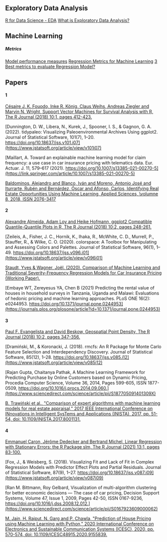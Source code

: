 ## Exploratory Data Analysis

[R for Data Science - EDA](https://r4ds.had.co.nz/exploratory-data-analysis.html)
[What is Exploratory Data Analysis?](https://towardsdatascience.com/exploratory-data-analysis-8fc1cb20fd15)


## Machine Learning 

##### Metrics
[Model performance measures](https://ema.drwhy.ai/modelPerformance.html)
[Regression Metrics for Machine Learning](https://machinelearningmastery.com/regression-metrics-for-machine-learning/)
[3 Best metrics to evaluate Regression Model?](https://towardsdatascience.com/what-are-the-best-metrics-to-evaluate-your-regression-model-418ca481755b)

## Papers

#### 1

[Césaire J. K. Fouodo, Inke R. König, Claus Weihs, Andreas Ziegler and Marvin N. Wright, Support Vector Machines for Survival Analysis with R, The R Journal (2018) 10:1, pages 412-423.](https://journal.r-project.org/archive/2018/RJ-2018-005/RJ-2018-005.pdf)

[Dunnington, D. W., Libera, N., Kurek, J., Spooner, I. S., & Gagnon, G. A. (2022). tidypaleo: Visualizing Paleoenvironmental Archives Using ggplot2. Journal of Statistical Software, 101(7), 1–20. https://doi.org/10.18637/jss.v101.i07](https://www.jstatsoft.org/article/view/v101i07)

[Maillart, A. Toward an explainable machine learning model for claim frequency: a use case in car insurance pricing with telematics data. Eur. Actuar. J. 11, 579–617 (2021). https://doi.org/10.1007/s13385-021-00270-5](https://link.springer.com/article/10.1007/s13385-021-00270-5)

[Baldominos, Alejandro and Blanco, Iván and Moreno, Antonio José and Iturrarte, Rubén and Bernárdez, Óscar and Afonso, Carlos, Identifying Real Estate Opportunities Using Machine Learning, Applied Sciences, \volumne 8, 2018, ISSN 2076-3417](https://www.mdpi.com/2076-3417/8/11/2321/htm)

#### 2

[Alexandre Almeida, Adam Loy and Heike Hofmann, ggplot2 Compatible Quantile-Quantile Plots in R, The R Journal (2018) 10:2, pages 248-261. ](https://journal.r-project.org/archive/2018/RJ-2018-051/RJ-2018-051.pdf)

[Zeileis, A., Fisher, J. C., Hornik, K., Ihaka, R., McWhite, C. D., Murrell, P., Stauffer, R., & Wilke, C. O. (2020). colorspace: A Toolbox for Manipulating and Assessing Colors and Palettes. Journal of Statistical Software, 96(1), 1–49. https://doi.org/10.18637/jss.v096.i01](https://www.jstatsoft.org/article/view/v096i01)

[Staudt, Yves & Wagner, Joël. (2020). Comparison of Machine Learning and Traditional Severity-Frequency Regression Models for Car Insurance Pricing (Working Paper).](https://www.researchgate.net/profile/Yves-Staudt/publication/343962842_Comparison_of_Machine_Learning_and_Traditional_Severity-Frequency_Regression_Models_for_Car_Insurance_Pricing_Working_Paper/links/5f4a272aa6fdcc14c5e01c45/Comparison-of-Machine-Learning-and-Traditional-Severity-Frequency-Regression-Models-for-Car-Insurance-Pricing-Working-Paper.pdf)

[Embaye WT, Zereyesus YA, Chen B (2021) Predicting the rental value of houses in household surveys in Tanzania, Uganda and Malawi: Evaluations of hedonic pricing and machine learning approaches. PLoS ONE 16(2): e0244953. https://doi.org/10.1371/journal.pone.0244953](https://journals.plos.org/plosone/article?id=10.1371/journal.pone.0244953)

#### 3

[Paul F. Evangelista and David Beskow, Geospatial Point Density, The R Journal (2018) 10:2, pages 347-356. ](https://journal.r-project.org/archive/2018/RJ-2018-061/RJ-2018-061.pdf)

[Dramiński, M., & Koronacki, J. (2018). rmcfs: An R Package for Monte Carlo Feature Selection and Interdependency Discovery. Journal of Statistical Software, 85(12), 1–28. https://doi.org/10.18637/jss.v085.i12](https://www.jstatsoft.org/article/view/v085i12)

[Rajan Gupta, Chaitanya Pathak, A Machine Learning Framework for Predicting Purchase by Online Customers based on Dynamic Pricing, Procedia Computer Science, Volume 36, 2014, Pages 599-605, ISSN 1877-0509, https://doi.org/10.1016/j.procs.2014.09.060.](https://www.sciencedirect.com/science/article/pii/S187705091401309X)

[B. Trawiński et al., "Comparison of expert algorithms with machine learning models for real estate appraisal," 2017 IEEE International Conference on INnovations in Intelligent SysTems and Applications (INISTA), 2017, pp. 51-54, doi: 10.1109/INISTA.2017.8001131.](https://ieeexplore.ieee.org/abstract/document/8001131)

#### 4

[Emmanuel Caron, Jérôme Dedecker and Bertrand Michel, Linear Regression with Stationary Errors: the R Package slm, The R Journal (2021) 13:1, pages 83-100. ](https://journal.r-project.org/archive/2021/RJ-2021-030/RJ-2021-030.pdf)

[Fox, J., & Weisberg, S. (2018). Visualizing Fit and Lack of Fit in Complex Regression Models with Predictor Effect Plots and Partial Residuals. Journal of Statistical Software, 87(9), 1–27. https://doi.org/10.18637/jss.v087.i09](https://www.jstatsoft.org/article/view/v087i09)

[Ran M. Bittmann, Roy Gelbard, Visualization of multi-algorithm clustering for better economic decisions — The case of car pricing, Decision Support Systems, Volume 47, Issue 1, 2009, Pages 42-50, ISSN 0167-9236, https://doi.org/10.1016/j.dss.2008.12.012.](https://www.sciencedirect.com/science/article/pii/S0167923609000062)

[M. Jain, H. Rajput, N. Garg and P. Chawla, "Prediction of House Pricing using Machine Learning with Python," 2020 International Conference on Electronics and Sustainable Communication Systems (ICESC), 2020, pp. 570-574, doi: 10.1109/ICESC48915.2020.9155839.](https://ieeexplore.ieee.org/abstract/document/9155839)
